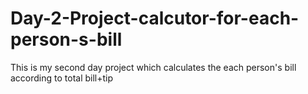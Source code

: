 # Day-2-Project-calcutor-for-each-person-s-bill
This is my second day project which calculates the each person's bill according to total bill+tip 
